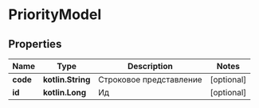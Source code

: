 
# PriorityModel

## Properties
Name | Type | Description | Notes
------------ | ------------- | ------------- | -------------
**code** | **kotlin.String** | Строковое представление |  [optional]
**id** | **kotlin.Long** | Ид |  [optional]



